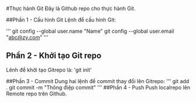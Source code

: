 #Thực hành Git
Đây là Github repo cho thực hành Git.

##Phần 1 - Cấu hình Git
Lệnh để cấu hình Git:

'''
git config --global user.name "Name"
git config --global user.email "abc@zy.com"
'''
## Phần 2 - Khởi tạo Git repo
Lênh để khởi tạo Gitrepo là: 'git init'

##Phần 3 - Commit
Dung hai lệnh để commit thay đổi lên Gitrepo:
'''
git add .
git commit -m "Thông điệp commit"
'''
##Phần 4 - Push
Push localrepo lên Remote repo trên Github.
